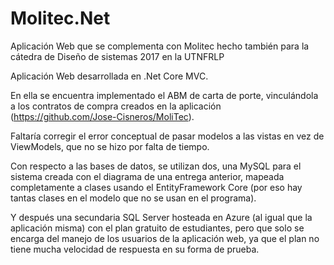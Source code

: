 # Molitec.Net
Aplicación Web que se complementa con Molitec hecho también para la cátedra de Diseño de sistemas 2017 en la UTNFRLP


Aplicación Web desarrollada en .Net Core MVC. 

En ella se encuentra implementado el ABM de carta de porte, vinculándola a los contratos de compra creados en la aplicación (https://github.com/Jose-Cisneros/MoliTec).

Faltaría corregir el error conceptual de pasar modelos a las vistas en vez de ViewModels, que no se hizo por falta de tiempo.

Con respecto a las bases de datos, se utilizan dos, una MySQL para el sistema creada con el diagrama de una entrega anterior, mapeada completamente
a clases usando el EntityFramework Core  (por eso hay tantas clases en el modelo que no se usan en el programa).

Y después una secundaria SQL Server hosteada en Azure (al igual que la aplicación misma) con el plan gratuito de estudiantes, 
pero que solo se encarga del manejo de los usuarios de la aplicación web, ya que el plan no tiene mucha velocidad de respuesta en su forma de prueba.
